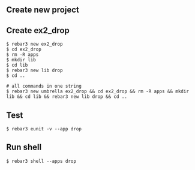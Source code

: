 Create new project
----	
Create ex2_drop
----	
	$ rebar3 new ex2_drop
	$ cd ex2_drop
	$ rm -R apps
	$ mkdir lib
	$ cd lib
	$ rebar3 new lib drop
	$ cd ..
	
	# all commands in one string
	$ rebar3 new umbrella ex2_drop && cd ex2_drop && rm -R apps && mkdir lib && cd lib && rebar3 new lib drop && cd ..

Test
-----
	$ rebar3 eunit -v --app drop

Run shell
-----
	$ rebar3 shell --apps drop